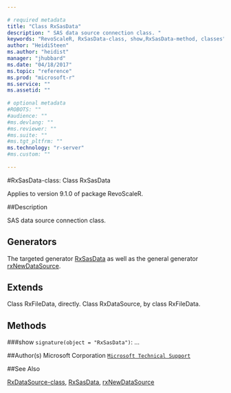 ```yaml
--- 
 
# required metadata 
title: "Class RxSasData" 
description: " SAS data source connection class. " 
keywords: "RevoScaleR, RxSasData-class, show,RxSasData-method, classes" 
author: "HeidiSteen"
ms.author: "heidist" 
manager: "jhubbard" 
ms.date: "04/18/2017" 
ms.topic: "reference" 
ms.prod: "microsoft-r" 
ms.service: "" 
ms.assetid: "" 
 
# optional metadata 
#ROBOTS: "" 
#audience: "" 
#ms.devlang: "" 
#ms.reviewer: "" 
#ms.suite: "" 
#ms.tgt_pltfrm: "" 
ms.technology: "r-server" 
#ms.custom: "" 
 
--- 
```

 
 
 
 
 #RxSasData-class: Class RxSasData

 Applies to version 9.1.0 of package RevoScaleR.
 
 ##Description
 
SAS data source connection class.
 
 
 ## Generators 

 
The targeted generator [RxSasData](rxsasdata.md) as well as the general generator
[rxNewDataSource](rxnew.md).
 
 ## Extends 

 
Class RxFileData, directly.
Class RxDataSource, by class RxFileData.
 
 ## Methods 

 


###show
`signature(object = "RxSasData")`: ...



 
 ##Author(s)
 Microsoft Corporation [`Microsoft Technical Support`](https://go.microsoft.com/fwlink/?LinkID=698556&clcid=0x409)
 
 
 ##See Also
 
[RxDataSource-class](rxdatasource-class.md),
[RxSasData](rxsasdata.md),
[rxNewDataSource](rxnew.md)
   
 
